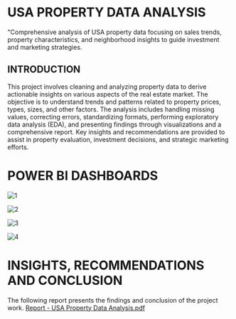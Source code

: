 # USA PROPERTY DATA ANALYSIS
"Comprehensive analysis of USA property data focusing on sales trends, property characteristics, and neighborhood insights to guide investment and marketing strategies.

## INTRODUCTION

This project involves cleaning and analyzing property data to derive actionable insights on various aspects of the real estate market. The objective is to understand trends and patterns related to property prices, types, sizes, and other factors. The analysis includes handling missing values, correcting errors, standardizing formats, performing exploratory data analysis (EDA), and presenting findings through visualizations and a comprehensive report. Key insights and recommendations are provided to assist in property evaluation, investment decisions, and strategic marketing efforts.

# POWER BI DASHBOARDS

![1](https://github.com/user-attachments/assets/10d6fa4d-cb10-4e4b-939e-95c7c7dcb823)

![2](https://github.com/user-attachments/assets/389a5cf8-8440-4c5e-aff9-198b99f54509)

![3](https://github.com/user-attachments/assets/f85dc9e8-b6ff-4bfb-aa02-4b1d43d22327)

![4](https://github.com/user-attachments/assets/3e6a2b27-f183-4448-b4b7-978fe7cb9787)

# INSIGHTS, RECOMMENDATIONS AND CONCLUSION

The following report presents the findings and conclusion of the project work. 
[Report - USA Property Data Analysis.pdf](https://github.com/user-attachments/files/16403817/Report.-.USA.Property.Data.Analysis.pdf)

